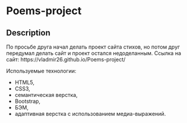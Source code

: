 <h1>Poems-project</h1>

<h2>Description</h2>
По просьбе друга начал делать проект сайта стихов, но потом друг передумал делать сайт и проект остался недоделанным.
Ссылка на сайт: https://vladmir26.github.io/Poems-project/

Используемые технологии: 
- HTML5,
- CSS3,
- семантическая верстка,
- Bootstrap,
- БЭМ,
- адаптивная верстка с использованием медиа-выражений. 
